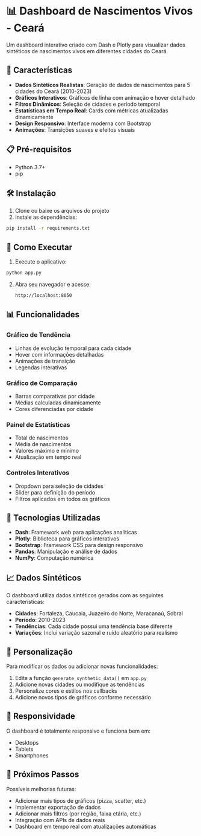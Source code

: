 # 📊 Dashboard de Nascimentos Vivos - Ceará

Um dashboard interativo criado com Dash e Plotly para visualizar dados sintéticos de nascimentos vivos em diferentes cidades do Ceará.

## 🚀 Características

- **Dados Sintéticos Realistas**: Geração de dados de nascimentos para 5 cidades do Ceará (2010-2023)
- **Gráficos Interativos**: Gráficos de linha com animação e hover detalhado
- **Filtros Dinâmicos**: Seleção de cidades e período temporal
- **Estatísticas em Tempo Real**: Cards com métricas atualizadas dinamicamente
- **Design Responsivo**: Interface moderna com Bootstrap
- **Animações**: Transições suaves e efeitos visuais

## 📋 Pré-requisitos

- Python 3.7+
- pip

## 🛠️ Instalação

1. Clone ou baixe os arquivos do projeto
2. Instale as dependências:

```bash
pip install -r requirements.txt
```

## 🎯 Como Executar

1. Execute o aplicativo:

```bash
python app.py
```

2. Abra seu navegador e acesse:
   ```
   http://localhost:8050
   ```

## 📊 Funcionalidades

### Gráfico de Tendência
- Linhas de evolução temporal para cada cidade
- Hover com informações detalhadas
- Animações de transição
- Legendas interativas

### Gráfico de Comparação
- Barras comparativas por cidade
- Médias calculadas dinamicamente
- Cores diferenciadas por cidade

### Painel de Estatísticas
- Total de nascimentos
- Média de nascimentos
- Valores máximo e mínimo
- Atualização em tempo real

### Controles Interativos
- Dropdown para seleção de cidades
- Slider para definição do período
- Filtros aplicados em todos os gráficos

## 🎨 Tecnologias Utilizadas

- **Dash**: Framework web para aplicações analíticas
- **Plotly**: Biblioteca para gráficos interativos
- **Bootstrap**: Framework CSS para design responsivo
- **Pandas**: Manipulação e análise de dados
- **NumPy**: Computação numérica

## 📈 Dados Sintéticos

O dashboard utiliza dados sintéticos gerados com as seguintes características:

- **Cidades**: Fortaleza, Caucaia, Juazeiro do Norte, Maracanaú, Sobral
- **Período**: 2010-2023
- **Tendências**: Cada cidade possui uma tendência base diferente
- **Variações**: Inclui variação sazonal e ruído aleatório para realismo

## 🔧 Personalização

Para modificar os dados ou adicionar novas funcionalidades:

1. Edite a função `generate_synthetic_data()` em `app.py`
2. Adicione novas cidades ou modifique as tendências
3. Personalize cores e estilos nos callbacks
4. Adicione novos tipos de gráficos conforme necessário

## 📱 Responsividade

O dashboard é totalmente responsivo e funciona bem em:
- Desktops
- Tablets
- Smartphones

## 🎯 Próximos Passos

Possíveis melhorias futuras:
- Adicionar mais tipos de gráficos (pizza, scatter, etc.)
- Implementar exportação de dados
- Adicionar mais filtros (por região, faixa etária, etc.)
- Integração com APIs de dados reais
- Dashboard em tempo real com atualizações automáticas
